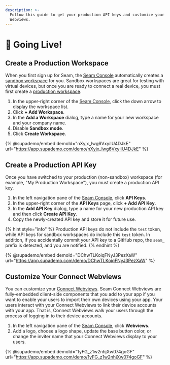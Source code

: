 ```yaml
---
description: >-
  Follow this guide to get your production API keys and customize your Connect
  Webviews.
---
```


# 🚀 Going Live!

## Create a Production Workspace

When you first sign up for Seam, the [Seam Console](core-concepts/seam-console/) automatically creates a [sandbox workspace](core-concepts/workspaces/#sandbox-workspaces) for you. Sandbox workspaces are great for testing with virtual devices, but once you are ready to connect a real device, you must first create a [production workspace](core-concepts/workspaces/#production-workspaces).

1. In the upper-right corner of the [Seam Console](https://console.seam.co/), click the down arrow to display the workspace list.
2. Click **+ Add Workspace**.
3. In the **Add a Workspace** dialog, type a name for your new workspace and your company name.
4. Disable **Sandbox mode**.
5. Click **Create Workspace**.

{% @supademo/embed demoId="nXyjx_lwg6VxyiIU4DJkE" url="https://app.supademo.com/demo/nXyjx_lwg6VxyiIU4DJkE" %}

## Create a Production API Key

Once you have switched to your production (non-sandbox) workspace (for example, "My Production Workspace"), you must create a production API key.

1. In the left navigation pane of the [Seam Console](https://console.seam.co/), click **API Keys**.
2. In the upper-right corner of the **API Keys** page, click **+ Add API Key**.
3. In the **Add API Key** dialog, type a name for your new production API key and then click **Create API Key**.
4. Copy the newly-created API key and store it for future use.

{% hint style="info" %}
Production API keys do not include the `test` token, while API keys for sandbox workspaces do include this `test` token. In addition, if you accidentally commit your API key to a GitHub repo, the `seam_` prefix is detected, and you are notified.
{% endhint %}

{% @supademo/embed demoId="DChwTLKoiqFNyJ3PezXaW" url="https://app.supademo.com/demo/DChwTLKoiqFNyJ3PezXaW" %}

## Customize Your Connect Webviews

You can customize your [Connect Webviews](core-concepts/connect-webviews/). Seam Connect Webviews are fully-embedded client-side components that you add to your app if you want to enable your users to import their own devices using your app. Your users interact with your Connect Webviews to link their device accounts with your app. That is, Connect Webviews walk your users through the process of logging in to their device accounts.

1. In the left navigation pane of the [Seam Console](https://console.seam.co/), click **Webviews**.
2. Add a logo, choose a logo shape, update the base button color, or change the inviter name that your Connect Webviews display to your users.

{% @supademo/embed demoId="1yFG_z1w2nhjXw074goGF" url="https://app.supademo.com/demo/1yFG_z1w2nhjXw074goGF" %}

